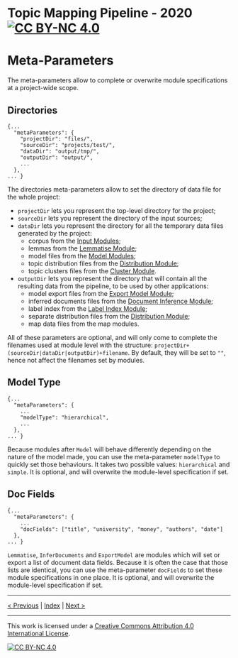 # Topic Mapping Pipeline - 2020 [![CC BY-NC 4.0][cc-by-nc-shield]][cc-by-nc]
# Meta-Parameters

The meta-parameters allow to complete or overwrite module specifications at a project-wide scope.

## Directories
```json5
{...
  "metaParameters": {
    "projectDir": "files/",
    "sourceDir": "projects/test/",
    "dataDir": "output/tmp/",
    "outputDir": "output/",
    ...
  },
... }
```
The directories meta-parameters allow to set the directory of data file for the whole project:
- `projectDir` lets you represent the top-level directory for the project;
- `sourceDir` lets you represent the directory of the input sources;
- `dataDir` lets you represent the directory for all the temporary data files generated by the project:
    - corpus from the [Input Modules](InputModule.md);
    - lemmas from the [Lemmatise Module](LemmatiseModule.md);
    - model files from the [Model Modules](ModelModule.md);
    - topic distribution files from the [Distribution Module](TopicDistributionModule.md);
    - topic clusters files from the [Cluster Module](TopicClusteringModule.md).
- `outputDir` lets you represent the directory that will contain all the resulting data from the pipeline, to be
used by other applications:
    - model export files from the [Export Model Module](ExportModule.md);
    - inferred documents files from the [Document Inference Module](InferenceModule.md);
    - label index from the [Label Index Module](LabelIndexModule.md);
    - separate distribution files from the [Distribution Module](TopicDistributionModule.md);
    - map data files from the map modules.

All of these parameters are optional, and will only come to complete the filenames used at module level with the 
structure: `projectDir+(sourceDir|dataDir|outputDir)+filename`. By default, they will be set to `""`, hence not affect
the filenames set by modules.

## Model Type
```json5
{...
  "metaParameters": {
    ...
    "modelType": "hierarchical",
    ...
  },
... }
```
Because modules after `Model` will behave differently depending on the nature of the model made, you can use the
meta-parameter `modelType` to quickly set those behaviours. It takes two possible values: `hierarchical` and `simple`.
It is optional, and will overwrite the module-level specification if set.

## Doc Fields
```json5
{...
  "metaParameters": {
    ...
    "docFields": ["title", "university", "money", "authors", "date"]
  },
... }
```
`Lemmatise`, `InferDocuments` and `ExportModel` are modules which will set or export a list of document data fields.
Because it is often the case that those lists are identical, you can use the meta-parameter `docFields` to set
these module specifications in one place. It is optional, and will overwrite the module-level specification if set.

---

[< Previous](SystemOverview.md) | [Index](index.md) | [Next >](InputModule.md)

---
This work is licensed under a [Creative Commons Attribution 4.0 International
License][cc-by-nc].

[![CC BY-NC 4.0][cc-by-nc-image]][cc-by-nc]

[cc-by-nc]: http://creativecommons.org/licenses/by-nc/4.0/
[cc-by-nc-image]: https://i.creativecommons.org/l/by-nc/4.0/88x31.png
[cc-by-nc-shield]: https://img.shields.io/badge/License-CC%20BY--NC%204.0-lightgrey.svg
